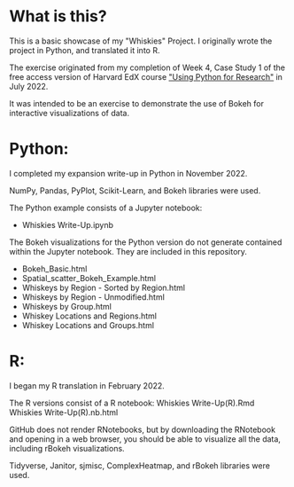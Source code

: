 # What is this?

This is a basic showcase of my "Whiskies" Project. I originally wrote the project in Python, and translated it into R.

The exercise originated from my completion of Week 4, Case Study 1 of the free access version of Harvard EdX course ["Using Python for Research"](https://www.edx.org/course/using-python-for-research) in July 2022. 

It was intended to be an exercise to demonstrate the use of Bokeh for interactive visualizations of data. 

# Python:
I completed my expansion write-up in Python in November 2022. 

NumPy, Pandas, PyPlot, Scikit-Learn, and Bokeh libraries were used. 

The Python example consists of a Jupyter notebook:
- Whiskies Write-Up.ipynb

The Bokeh visualizations for the Python version do not generate contained within the Jupyter notebook. They are included in this repository.
- Bokeh_Basic.html
- Spatial_scatter_Bokeh_Example.html
- Whiskeys by Region - Sorted by Region.html
- Whiskeys by Region - Unmodified.html
- Whiskeys by Group.html
- Whiskey Locations and Regions.html
- Whiskey Locations and Groups.html

# R:
I began my R translation in February 2022.


The R versions consist of a R notebook:
Whiskies Write-Up(R).Rmd
Whiskies Write-Up(R).nb.html

GitHub does not render RNotebooks, but by downloading the RNotebook and opening in a web browser, you should be able to visualize all the data, including rBokeh visualizations.

Tidyverse, Janitor, sjmisc, ComplexHeatmap, and rBokeh libraries were used.
